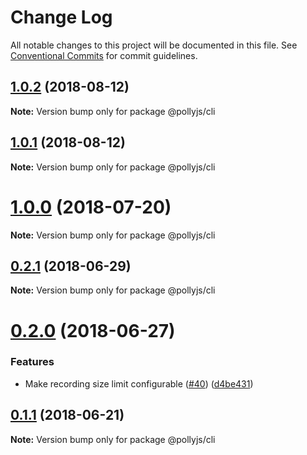 # Change Log

All notable changes to this project will be documented in this file.
See [Conventional Commits](https://conventionalcommits.org) for commit guidelines.

<a name="1.0.2"></a>
## [1.0.2](https://github.com/netflix/pollyjs/tree/master/packages/@pollyjs/cli/compare/@pollyjs/cli@1.0.1...@pollyjs/cli@1.0.2) (2018-08-12)




**Note:** Version bump only for package @pollyjs/cli

<a name="1.0.1"></a>
## [1.0.1](https://github.com/netflix/pollyjs/tree/master/packages/@pollyjs/cli/compare/@pollyjs/cli@1.0.0...@pollyjs/cli@1.0.1) (2018-08-12)




**Note:** Version bump only for package @pollyjs/cli

<a name="1.0.0"></a>
# [1.0.0](https://github.com/netflix/pollyjs/tree/master/packages/@pollyjs/cli/compare/@pollyjs/cli@0.2.1...@pollyjs/cli@1.0.0) (2018-07-20)




**Note:** Version bump only for package @pollyjs/cli

<a name="0.2.1"></a>
## [0.2.1](https://github.com/netflix/pollyjs/tree/master/packages/@pollyjs/cli/compare/@pollyjs/cli@0.2.0...@pollyjs/cli@0.2.1) (2018-06-29)




**Note:** Version bump only for package @pollyjs/cli

<a name="0.2.0"></a>
# [0.2.0](https://github.com/netflix/pollyjs/tree/master/packages/@pollyjs/cli/compare/@pollyjs/cli@0.1.1...@pollyjs/cli@0.2.0) (2018-06-27)


### Features

* Make recording size limit configurable ([#40](https://github.com/netflix/pollyjs/tree/master/packages/[@pollyjs](https://github.com/pollyjs)/cli/issues/40)) ([d4be431](https://github.com/netflix/pollyjs/tree/master/packages/@pollyjs/cli/commit/d4be431))




<a name="0.1.1"></a>
## [0.1.1](https://github.com/netflix/pollyjs/tree/master/packages/@pollyjs/cli/compare/@pollyjs/cli@0.1.0...@pollyjs/cli@0.1.1) (2018-06-21)




**Note:** Version bump only for package @pollyjs/cli
